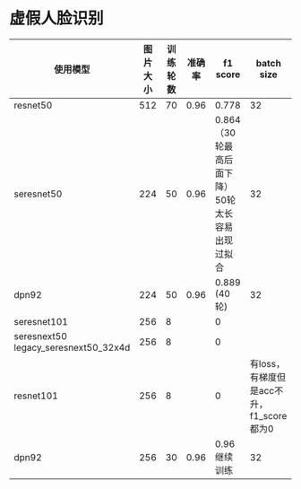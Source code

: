 # 虚假人脸识别


|使用模型 |图片大小| 训练轮数 |准确率 |f1 score | batch size
|---|---|---|----|---|----|
resnet50 |512   |  70  |    0.96   | 0.778    |32
seresnet50 |224  | 50  |    0.96   |   0.864（30轮最高后面下降）  50轮太长容易出现过拟合|32
dpn92   | 224   | 50  |     0.96    |  0.889  (40轮)|32       
seresnet101 | 256                                 | 8  | | 0 |
seresnext50  legacy_seresnext50_32x4d | 256       | 8  | | 0 |  
resnet101  |  256                                 | 8  | | 0 |有loss，有梯度但是acc不升，f1_score都为0
dpn92   | 256   | 30  |     0.96    |  0.96   继续训练 |32   

